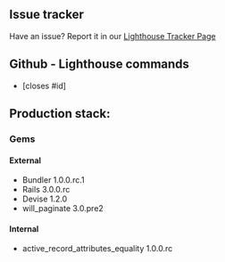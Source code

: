 ## Issue tracker
Have an issue? Report it in our [Lighthouse Tracker Page](http://gnomeslab.lighthouseapp.com/projects/55987-homepage/overview "Gnomeslab Lighthouse Tracker")

## Github - Lighthouse commands

* [closes #id]

## Production stack:

### Gems
#### External
* Bundler 1.0.0.rc.1
* Rails 3.0.0.rc
* Devise 1.2.0
* will_paginate 3.0.pre2

#### Internal
* active_record_attributes_equality 1.0.0.rc
